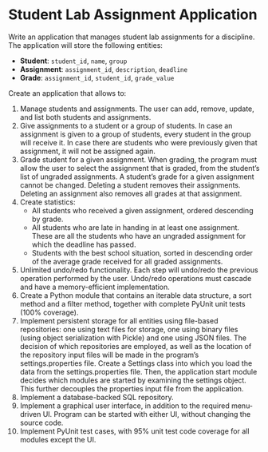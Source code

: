 # Student Lab Assignment Application

Write an application that manages student lab assignments for a discipline. The application will store the following entities:
- **Student**: `student_id`, `name`, `group`
- **Assignment**: `assignment_id`, `description`, `deadline`
- **Grade**: `assignment_id`, `student_id`, `grade_value`

Create an application that allows to:
1. Manage students and assignments. The user can add, remove, update, and list both students and assignments.
2. Give assignments to a student or a group of students. In case an assignment is given to a group of students, every student in the group will receive it. In case there are students who were previously given that assignment, it will not be assigned again.
3. Grade student for a given assignment. When grading, the program must allow the user to select the assignment that is graded, from the student’s list of ungraded assignments. A student’s grade for a given assignment cannot be changed. Deleting a student removes their assignments. Deleting an assignment also removes all grades at that assignment.
4. Create statistics:
    - All students who received a given assignment, ordered descending by grade.
    - All students who are late in handing in at least one assignment. These are all the students who have an ungraded assignment for which the deadline has passed.
    - Students with the best school situation, sorted in descending order of the average grade received for all graded assignments.
5. Unlimited undo/redo functionality. Each step will undo/redo the previous operation performed by the user. Undo/redo operations must cascade and have a memory-efficient implementation.
6. Create a Python module that contains an iterable data structure, a sort method and a filter method, together with complete PyUnit unit tests (100% coverage). 
7. Implement persistent storage for all entities using file-based repositories: one using text files for storage, one using binary files (using object serialization with Pickle) and one using JSON files. The decision of which repositories are employed, as well as the location of the repository input files will be made in the program’s settings.properties file. Create a Settings class into which you load the data from the settings.properties file. Then, the application start module decides which modules are started by examining the settings object. This further decouples the properties input file from the application.
8. Implement a database-backed SQL repository.
9. Implement a graphical user interface, in addition to the required menu-driven UI. Program can be started with either UI, without changing the source code.
10. Implement PyUnit test cases, with 95% unit test code coverage for all modules except the UI.
